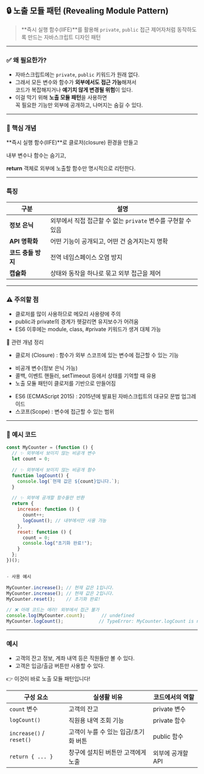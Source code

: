 ## 🔒 노출 모듈 패턴 (Revealing Module Pattern)

> **즉시 실행 함수(IIFE)**를 활용해 `private`, `public` 접근 제어자처럼 동작하도록 만드는 자바스크립트 디자인 패턴

---

### ✅ 왜 필요한가?
- 자바스크립트에는 `private`, `public` 키워드가 원래 없다.
- 그래서 모든 변수와 함수가 **외부에서도 접근 가능**해져서  
  코드가 복잡해지거나 **예기치 않게 변경될 위험**이 있다.
- 이걸 막기 위해 **노출 모듈 패턴**을 사용하면  
  꼭 필요한 기능만 외부에 공개하고, 나머지는 숨길 수 있다.

---

### 🧩 핵심 개념
**즉시 실행 함수(IIFE)**로 클로저(closure) 환경을 만들고

내부 변수나 함수는 숨기고,

**return** 객체로 외부에 노출할 함수만 명시적으로 리턴한다.

---

### 특징
| 구분           | 설명                                      |
| ------------ | --------------------------------------- |
| **정보 은닉**    | 외부에서 직접 접근할 수 없는 `private` 변수를 구현할 수 있음 |
| **API 명확화**  | 어떤 기능이 공개되고, 어떤 건 숨겨지는지 명확              |
| **코드 충돌 방지** | 전역 네임스페이스 오염 방지                         |
| **캡슐화**      | 상태와 동작을 하나로 묶고 외부 접근을 제어                |


---

### ⚠️ 주의할 점

- 클로저를 많이 사용하므로 메모리 사용량에 주의
- public과 private의 경계가 헷갈리면 유지보수가 어려움
- ES6 이후에는 module, class, #private 키워드가 생겨 대체 가능

🔁 관련 개념 정리

* 클로저 (Closure) :   함수가 외부 스코프에 있는 변수에 접근할 수 있는 기능
- 비공개 변수(정보 은닉 가능)
- 콜백, 이벤트 핸들러, setTimeout 등에서 상태를 기억할 때 유용
- 노출 모듈 패턴이 클로저를 기반으로 만들어짐

* ES6 (ECMAScript 2015) :  2015년에 발표된 자바스크립트의 대규모 문법 업그레이드
* 스코프(Scope) : 변수에 접근할 수 있는 범위

---


### 🧪 예시 코드
  
```javascript
const MyCounter = (function () {
  // ✨ 외부에서 보이지 않는 비공개 변수
  let count = 0;

  // ✨ 외부에서 보이지 않는 비공개 함수
  function logCount() {
    console.log(`현재 값은 ${count}입니다.`);
  }

  // ✨ 외부에 공개할 함수들만 반환
  return {
    increase: function () {
      count++;
      logCount(); // 내부에서만 사용 가능
    },
    reset: function () {
      count = 0;
      console.log("초기화 완료!");
    }
  };
})();


- 사용 예시

MyCounter.increase(); // 현재 값은 1입니다.
MyCounter.increase(); // 현재 값은 2입니다.
MyCounter.reset();    // 초기화 완료!

// ❌ 아래 코드는 에러! 외부에서 접근 불가
console.log(MyCounter.count);      // undefined
MyCounter.logCount();             // TypeError: MyCounter.logCount is not a function

```
---



### 예시

- 고객의 잔고 정보, 계좌 내역 등은 직원들만 볼 수 있다.
- 고객은 입금/출금 버튼만 사용할 수 있다.

👉 이것이 바로 노출 모듈 패턴입니다!

| 구성 요소                    | 실생활 비유                | 코드에서의 역할    |
| ------------------------ | --------------------- | ----------- |
| `count` 변수               | 고객의 잔고                | private 변수  |
| `logCount()`             | 직원용 내역 조회 기능          | private 함수  |
| `increase()` / `reset()` | 고객이 누를 수 있는 입금/초기화 버튼 | public 함수   |
| `return { ... }`         | 창구에 설치된 버튼만 고객에게 노출   | 외부에 공개할 API |
